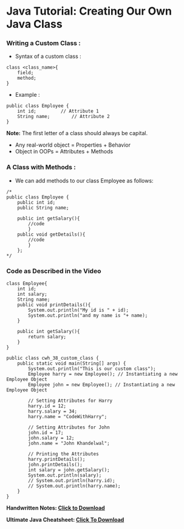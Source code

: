 # Java Tutorial: Creating Our Own Java Class
### Writing a Custom Class : 
- Syntax of a custom class :

```
class <class_name>{  
    field;  
    method;  
}  
```

- Example :

```
public class Employee {
	int id;			// Attribute 1
	String name;		// Attribute 2
}
```

**Note:** The first letter of a class should always be capital.

- Any real-world object        = Properties + Behavior
- Object in OOPs               = Attributes + Methods

### A Class with Methods : 
- We can add methods to our class Employee as follows:

```
/*
public class Employee {
	public int id;
	public String name;

	public int getSalary(){
		//code
		}
	public void getDetails(){
		//code
		}
	};
*/
```
 
### Code as Described in the Video

```
class Employee{
    int id;
    int salary;
    String name;
    public void printDetails(){
        System.out.println("My id is " + id);
        System.out.println("and my name is "+ name);
    }

    public int getSalary(){
        return salary;
    }
}

public class cwh_38_custom_class {
    public static void main(String[] args) {
        System.out.println("This is our custom class");
        Employee harry = new Employee(); // Instantiating a new Employee Object
        Employee john = new Employee(); // Instantiating a new Employee Object

        // Setting Attributes for Harry
        harry.id = 12;
        harry.salary = 34;
        harry.name = "CodeWithHarry";

        // Setting Attributes for John
        john.id = 17;
        john.salary = 12;
        john.name = "John Khandelwal";

        // Printing the Attributes
        harry.printDetails();
        john.printDetails();
        int salary = john.getSalary();
        System.out.println(salary);
        // System.out.println(harry.id);
        // System.out.println(harry.name);
    }
}
```

**Handwritten Notes: [Click to Download](https://api.codewithharry.com/media/videoSeriesFiles/courseFiles/java-tutorials-for-beginners-38/Ch8.pdf)**

**Ultimate Java Cheatsheet: [Click To Download](https://api.codewithharry.com/media/videoSeriesFiles/courseFiles/java-tutorials-for-beginners-38/UltimateJavaCheatSheet.pdf)**
